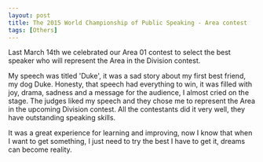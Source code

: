 ```yaml
---
layout: post
title: The 2015 World Championship of Public Speaking - Area contest
tags: [Others]
---
```


Last March 14th we celebrated our Area 01 contest to select the best speaker who will represent the Area in the Division contest.

My speech was titled 'Duke', it was a sad story about my first best friend, my dog Duke. Honesty, that speech had everything to win, it was filled with joy, drama, sadness and a message for the audience, I almost cried on the stage. The judges liked my speech and they chose me to represent the Area in the upcoming Division contest. All the contestants did it very well, they have outstanding speaking skills.

It was a great experience for learning and improving, now I know that when I want to get something, I just need to try the best I have to get it, dreams can become reality.